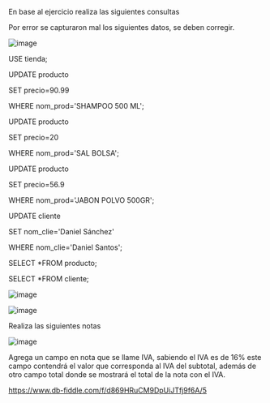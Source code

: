 En base al ejercicio realiza las siguientes consultas

Por error se capturaron mal los siguientes datos, se deben corregir.

![image](https://user-images.githubusercontent.com/91554777/171071745-a92dfd2f-2cf2-4bed-a081-8728f93fc005.png)

USE tienda;

UPDATE producto

SET precio=90.99

WHERE nom_prod='SHAMPOO 500 ML';

UPDATE producto

SET precio=20

WHERE nom_prod='SAL BOLSA';

UPDATE producto

SET precio=56.9

WHERE nom_prod='JABON POLVO 500GR';

UPDATE cliente

SET nom_clie='Daniel Sánchez'

WHERE nom_clie='Daniel Santos';

SELECT *FROM producto;

SELECT *FROM cliente;


![image](https://user-images.githubusercontent.com/103210431/171321783-b43d6254-19aa-4312-87d2-c4810741f4b6.png)

![image](https://user-images.githubusercontent.com/103210431/171321910-0e549be6-b5a0-4b35-b3f0-0c8af8884e74.png)


Realiza las siguientes notas

![image](https://user-images.githubusercontent.com/91554777/171071841-ef5e3549-0235-4c77-846d-62aee10873cf.png)


Agrega un campo en nota que se llame IVA, sabiendo el IVA es de 16% este campo contendrá el valor que corresponda al IVA del subtotal, además de otro campo total donde se mostrará el total de la nota con el IVA.

https://www.db-fiddle.com/f/d869HRuCM9DpUiJTfj9f6A/5


